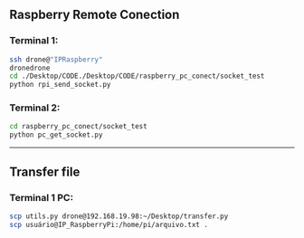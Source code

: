 ## Raspberry Remote Conection
### Terminal 1:
```bash
ssh drone@"IPRaspberry"
dronedrone
cd ./Desktop/CODE./Desktop/CODE/raspberry_pc_conect/socket_test
python rpi_send_socket.py
```

### Terminal 2:
```bash
cd raspberry_pc_conect/socket_test
python pc_get_socket.py
```
-------------------------------

## Transfer file

### Terminal 1 PC:
```bash
scp utils.py drone@192.168.19.98:~/Desktop/transfer.py
scp usuário@IP_RaspberryPi:/home/pi/arquivo.txt .
```
